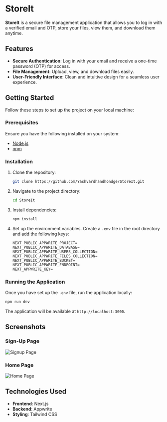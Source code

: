 
# StoreIt

**StoreIt** is a secure file management application that allows you to log in with a verified email and OTP, store your files, view them, and download them anytime.

## Features
- **Secure Authentication**: Log in with your email and receive a one-time password (OTP) for access.
- **File Management**: Upload, view, and download files easily.
- **User-Friendly Interface**: Clean and intuitive design for a seamless user experience.

## Getting Started

Follow these steps to set up the project on your local machine:

### Prerequisites
Ensure you have the following installed on your system:
- [Node.js](https://nodejs.org/)
- [npm](https://www.npmjs.com/)

### Installation

1. Clone the repository:
   ```bash
   git clone https://github.com/Yashvardhandhondge/StoreIt.git
   ```

2. Navigate to the project directory:
   ```bash
   cd StoreIt
   ```

3. Install dependencies:
   ```bash
   npm install
   ```

4. Set up the environment variables. Create a `.env` file in the root directory and add the following keys:
   ```env
   NEXT_PUBLIC_APPWRITE_PROJECT=
   NEXT_PUBLIC_APPWRITE_DATABASE=
   NEXT_PUBLIC_APPWRITE_USERS_COLLECTION=
   NEXT_PUBLIC_APPWRITE_FILES_COLLECTION=
   NEXT_PUBLIC_APPWRITE_BUCKET=
   NEXT_PUBLIC_APPWRITE_ENDPOINT=
   NEXT_APPWRITE_KEY=
   ```

### Running the Application

Once you have set up the `.env` file, run the application locally:
```bash
npm run dev
```

The application will be available at `http://localhost:3000`.

## Screenshots

### Sign-Up Page
![Signup Page](./path/to/screenshot-signup.png)

### Home Page
![Home Page](./path/to/screenshot-home.png)

## Technologies Used
- **Frontend**: Next.js
- **Backend**: Appwrite
- **Styling**: Tailwind CSS


